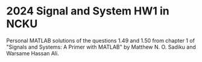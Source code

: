 # 2024 Signal and System HW1 in NCKU

Personal MATLAB solutions of the questions 1.49 and 1.50 from chapter 1 of "Signals and Systems: A Primer with MATLAB" by Matthew N. O. Sadiku and Warsame Hassan Ali.


